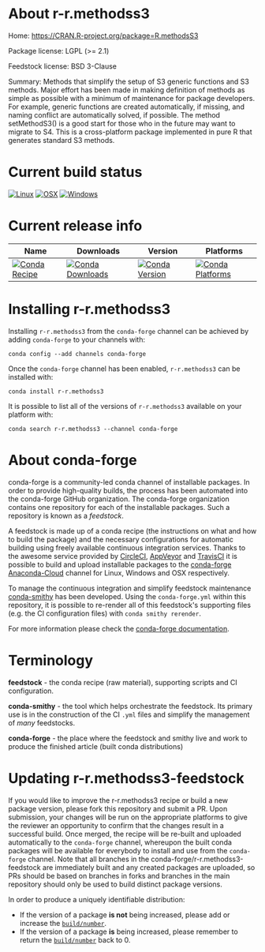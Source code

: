 About r-r.methodss3
===================

Home: https://CRAN.R-project.org/package=R.methodsS3

Package license: LGPL (>= 2.1)

Feedstock license: BSD 3-Clause

Summary: Methods that simplify the setup of S3 generic functions and S3 methods.  Major effort has been made in making definition of methods as simple as possible with a minimum of maintenance for package developers.  For example, generic functions are created automatically, if missing, and naming conflict are automatically solved, if possible.  The method setMethodS3() is a good start for those who in the future may want to migrate to S4.  This is a cross-platform package implemented in pure R that generates standard S3 methods.



Current build status
====================

[![Linux](https://img.shields.io/circleci/project/github/conda-forge/r-r.methodss3-feedstock/master.svg?label=Linux)](https://circleci.com/gh/conda-forge/r-r.methodss3-feedstock)
[![OSX](https://img.shields.io/travis/conda-forge/r-r.methodss3-feedstock/master.svg?label=macOS)](https://travis-ci.org/conda-forge/r-r.methodss3-feedstock)
[![Windows](https://img.shields.io/appveyor/ci/conda-forge/r-r.methodss3-feedstock/master.svg?label=Windows)](https://ci.appveyor.com/project/conda-forge/r-r-methodss3-feedstock/branch/master)

Current release info
====================

| Name | Downloads | Version | Platforms |
| --- | --- | --- | --- |
| [![Conda Recipe](https://img.shields.io/badge/recipe-r--r.methodss3-green.svg)](https://anaconda.org/conda-forge/r-r.methodss3) | [![Conda Downloads](https://img.shields.io/conda/dn/conda-forge/r-r.methodss3.svg)](https://anaconda.org/conda-forge/r-r.methodss3) | [![Conda Version](https://img.shields.io/conda/vn/conda-forge/r-r.methodss3.svg)](https://anaconda.org/conda-forge/r-r.methodss3) | [![Conda Platforms](https://img.shields.io/conda/pn/conda-forge/r-r.methodss3.svg)](https://anaconda.org/conda-forge/r-r.methodss3) |

Installing r-r.methodss3
========================

Installing `r-r.methodss3` from the `conda-forge` channel can be achieved by adding `conda-forge` to your channels with:

```
conda config --add channels conda-forge
```

Once the `conda-forge` channel has been enabled, `r-r.methodss3` can be installed with:

```
conda install r-r.methodss3
```

It is possible to list all of the versions of `r-r.methodss3` available on your platform with:

```
conda search r-r.methodss3 --channel conda-forge
```


About conda-forge
=================

conda-forge is a community-led conda channel of installable packages.
In order to provide high-quality builds, the process has been automated into the
conda-forge GitHub organization. The conda-forge organization contains one repository
for each of the installable packages. Such a repository is known as a *feedstock*.

A feedstock is made up of a conda recipe (the instructions on what and how to build
the package) and the necessary configurations for automatic building using freely
available continuous integration services. Thanks to the awesome service provided by
[CircleCI](https://circleci.com/), [AppVeyor](https://www.appveyor.com/)
and [TravisCI](https://travis-ci.org/) it is possible to build and upload installable
packages to the [conda-forge](https://anaconda.org/conda-forge)
[Anaconda-Cloud](https://anaconda.org/) channel for Linux, Windows and OSX respectively.

To manage the continuous integration and simplify feedstock maintenance
[conda-smithy](https://github.com/conda-forge/conda-smithy) has been developed.
Using the ``conda-forge.yml`` within this repository, it is possible to re-render all of
this feedstock's supporting files (e.g. the CI configuration files) with ``conda smithy rerender``.

For more information please check the [conda-forge documentation](https://conda-forge.org/docs/).

Terminology
===========

**feedstock** - the conda recipe (raw material), supporting scripts and CI configuration.

**conda-smithy** - the tool which helps orchestrate the feedstock.
                   Its primary use is in the construction of the CI ``.yml`` files
                   and simplify the management of *many* feedstocks.

**conda-forge** - the place where the feedstock and smithy live and work to
                  produce the finished article (built conda distributions)


Updating r-r.methodss3-feedstock
================================

If you would like to improve the r-r.methodss3 recipe or build a new
package version, please fork this repository and submit a PR. Upon submission,
your changes will be run on the appropriate platforms to give the reviewer an
opportunity to confirm that the changes result in a successful build. Once
merged, the recipe will be re-built and uploaded automatically to the
`conda-forge` channel, whereupon the built conda packages will be available for
everybody to install and use from the `conda-forge` channel.
Note that all branches in the conda-forge/r-r.methodss3-feedstock are
immediately built and any created packages are uploaded, so PRs should be based
on branches in forks and branches in the main repository should only be used to
build distinct package versions.

In order to produce a uniquely identifiable distribution:
 * If the version of a package **is not** being increased, please add or increase
   the [``build/number``](https://conda.io/docs/user-guide/tasks/build-packages/define-metadata.html#build-number-and-string).
 * If the version of a package **is** being increased, please remember to return
   the [``build/number``](https://conda.io/docs/user-guide/tasks/build-packages/define-metadata.html#build-number-and-string)
   back to 0.
